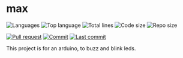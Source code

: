 # max

![Languages](https://img.shields.io/github/languages/count/adrigarry/max)
![Top language](https://img.shields.io/github/languages/top/adrigarry/max)
![Total lines](https://img.shields.io/tokei/lines/github/adrigarry/max)
![Code size](https://img.shields.io/github/languages/code-size/adrigarry/max)
![Repo size](https://img.shields.io/github/repo-size/adrigarry/max)

[![Pull request](https://img.shields.io/github/issues-pr/adrigarry/max)](https://github.com/AdriGarry/max/pulls)
[![Commit](https://img.shields.io/github/commit-activity/w/adrigarry/max)](https://github.com/AdriGarry/max/commits/master)
[![Last commit](https://img.shields.io/github/last-commit/adrigarry/max)](https://github.com/AdriGarry/max/commits/master)

This project is for an arduino, to buzz and blink leds.
